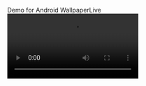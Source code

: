 Demo for Android WallpaperLive
<video controls>
  <source src="https://raw.githubusercontent.com/DTcode22/WPmod02/main/video.mp4" type="video/mp4">
</video>
